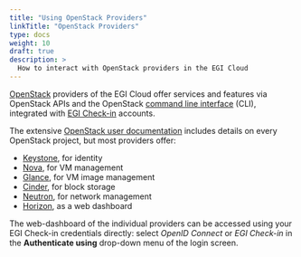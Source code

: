 ```yaml
---
title: "Using OpenStack Providers"
linkTitle: "OpenStack Providers"
type: docs
weight: 10
draft: true
description: >
  How to interact with OpenStack providers in the EGI Cloud
---
```


[OpenStack](https://openstack.org) providers of the EGI Cloud offer services
and features via OpenStack APIs and the OpenStack [command line interface](../cli)
(CLI), integrated with [EGI Check-in](../../check-in) accounts.

The extensive [OpenStack user documentation](https://docs.openstack.org/user/)
includes details on every OpenStack project, but most providers offer:

- [Keystone](https://docs.openstack.org/keystone/latest/), for identity
- [Nova](https://docs.openstack.org/nova/latest/), for VM management
- [Glance](https://docs.openstack.org/glance/latest/), for VM image
  management
- [Cinder](https://docs.openstack.org/cinder/latest/), for block storage
- [Neutron](https://docs.openstack.org/neutron/latest/), for network
  management
- [Horizon](https://docs.openstack.org/horizon/latest/), as a web
  dashboard

The web-dashboard of the individual providers can be accessed using your EGI
Check-in credentials directly: select _OpenID Connect_ or _EGI Check-in_ in the
**Authenticate using** drop-down menu of the login screen.